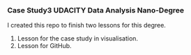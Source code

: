 ### Case Study3 UDACITY Data Analysis Nano-Degree
>
I created this repo to finish two lessons for this degree.
1. Lesson for the case study in visualisation.
2. Lesson for GitHub.
